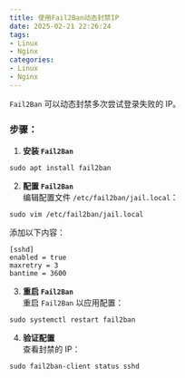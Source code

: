 ```yaml
---
title: 使用Fail2Ban动态封禁IP
date: 2025-02-21 22:26:24
tags:
- Linux
- Nginx
categories:
- Linux
- Nginx
---
```


`Fail2Ban` 可以动态封禁多次尝试登录失败的 IP。

### 步骤：

1.  **安装 `Fail2Ban`**
    

```   
sudo apt install fail2ban
```

    
2.  **配置 `Fail2Ban`**  
编辑配置文件 `/etc/fail2ban/jail.local`：
    
```
sudo vim /etc/fail2ban/jail.local
```
    
添加以下内容：
```    
[sshd]
enabled = true
maxretry = 3
bantime = 3600
``` 
3.  **重启 `Fail2Ban`**   
重启 `Fail2Ban` 以应用配置：   
```  
sudo systemctl restart fail2ban
```    
4.  **验证配置**  
查看封禁的 IP：
```  
sudo fail2ban-client status sshd
```    


